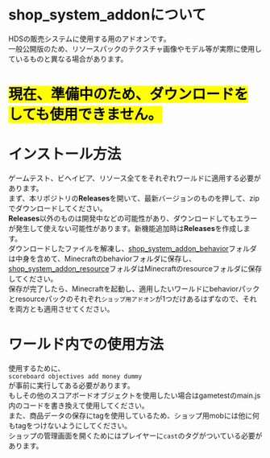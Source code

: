 # shop_system_addonについて
HDSの販売システムに使用する用のアドオンです。  
一般公開版のため、リソースパックのテクスチャ画像やモデル等が実際に使用しているものと異なる場合があります。
# <mark>現在、準備中のため、ダウンロードをしても使用できません。</mark>
# インストール方法
ゲームテスト、ビヘイビア、リソース全てをそれぞれワールドに適用する必要があります。  
まず、本リポジトリの**Releases**を開いて、最新バージョンのものを押して、zipでダウンロードしてください。  
**Releases**以外のものは開発中などの可能性があり、ダウンロードしてもエラーが発生して使えない可能性があります。新機能追加時は**Releases**を作成します。  
ダウンロードしたファイルを解凍し、[shop_system_addon_behavior](shop_system_addon_behavior)フォルダは中身を含めて、Minecraftのbehaviorフォルダに保存し、[shop_system_addon_resource](shop_system_addon_resource)フォルダはMinecraftのresourceフォルダに保存してください。  
保存が完了したら、Minecraftを起動し、適用したいワールドにbehaviorパックとresourceパックのそれぞれ`ショップ用アドオン`が1つだけあるはずなので、それを両方とも適用させてください。
# ワールド内での使用方法
使用するために、  
```scoreboard objectives add money dummy```  
が事前に実行してある必要があります。  
もしその他のスコアボードオブジェクトを使用したい場合はgametestのmain.js内のコードを書き換えて使用してください。  
また、商品データの保存にtagを使用しているため、ショップ用mobには他に何もtagをつけないようにしてください。  
ショップの管理画面を開くためにはプレイヤーに`cast`のタグがついている必要があります。  
